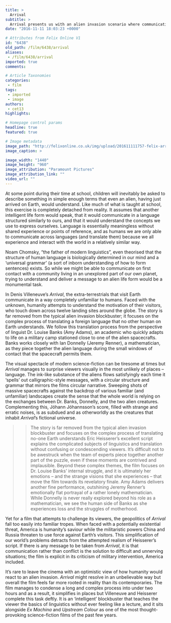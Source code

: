 ```yaml
---
title: >
  Arrival
subtitle: >
  Arrival presents us with an alien invasion scenario where communication, not confrontation, is the order of the day. The result is an intelligent, nuanced science fiction film, the blockbuster debut of Canadian director Denis Villeneuve
date: "2016-11-11 18:03:23 +0000"

# Attributes from Felix Online V1
id: "6438"
old_path: /film/6438/arrival
aliases:
 - /film/6438/arrival
imported: true
comments:

# Article Taxonomies
categories:
 - film
tags:
 - imported
 - image
authors:
 - cet13
highlights:

# Homepage control params
headline: true
featured: true

# Image metadata
image_path: "http://felixonline.co.uk/img/upload/201611111757-felix-arrival-review.jpg"
image_caption: >

image_width: "1440"
image_height: "960"
image_attribution: "Paramount Pictures"
image_attribution_link: ""
video_url: ""
---
```


At some point during their time at school, children will inevitably be asked to describe something in simple enough terms that even an alien, having just arrived on Earth, would understand. Like much of what is taught at school, this exercise is completely detached from reality. It assumes that another intelligent life form would speak, that it would communicate in a language structured similarly to ours, and that it would understand the concepts we use to express ourselves. Language is essentially meaningless without shared experience or points of reference, and as humans we are only able to communicate across languages (and translate them) because we all experience and interact with the world in a relatively similar way.

Noam Chomsky, “the father of modern linguistics”, even theorised that the structure of human language is biologically determined in our mind and a ‘universal grammar’ (a sort of inborn understanding of how to form sentences) exists. So while we might be able to communicate on first contact with a community living in an unexplored part of our own planet, trying to understand and deliver a message to an alien life form would be a monumental task.

In Denis Villeneuve’s _Arrival_, the extra-terrestrials that visit Earth communicate in a way completely unfamiliar to humans. Faced with the unknown, humanity attempts to understand the motivation of their visitors, who touch down across twelve landing sites around the globe. The story is far removed from the typical alien invasion blockbuster; it focuses on the complex process of translating a foreign language that no other human on Earth understands. We follow this translation process from the perspective of linguist Dr. Louise Banks (Amy Adams), an academic who quickly adapts to life on a military camp stationed close to one of the alien spacecrafts. Banks works closely with Ian Donnelly (Jeremy Renner), a mathematician, as they piece together the alien language during the small windows of contact that the spacecraft permits them.

The visual spectacle of modern science-fiction can be tiresome at times but _Arrival_ manages to surprise viewers visually in the most unlikely of places – language. The ink-like substance of the aliens flows satisfyingly each time it ‘spells’ out calligraphic-style messages, with a circular structure and grammar that mirrors the films circular narrative. Sweeping shots of massive spacecrafts against the backdrop of various familiar (and unfamiliar) landscapes create the sense that the whole world is relying on the exchanges between Dr. Banks, Donnelly, and the two alien creatures. Complementing this, Jóhann Jóhannsson’s score, filled with strange and erratic noises, is as subdued and as otherworldly as the creatures that inhabit _Arrival_’s fictional universe.
> > The story is far removed from the typical alien invasion blockbuster and focuses on the complex process of translating no-one Earth understands
Eric Heisserer’s excellent script explains the complicated subjects of linguistics and translation without confusing or condescending viewers. It’s difficult not to be awestruck when the team of experts piece together another part of the puzzle, even if these moments are contrived and implausible. Beyond these complex themes, the film focuses on Dr. Louise Banks’ internal struggle, and it is ultimately her emotions – and the strange visions that she experiences – that move the film towards its revelatory finale. Amy Adams delivers another fine performance, outshining Jeremy Renner’s emotionally flat portrayal of a rather lonely mathematician. While Donnelly is never really explored beyond his role as a mathematician, we see the human side of Banks as she experiences loss and the struggles of motherhood.

Yet for a film that attempts to challenge its viewers, the geopolitics of _Arrival_ fall too easily into familiar tropes. When faced with a potentially existential threat, America is humanity’s saviour while the militaristic powers China and Russia threaten to use force against Earth’s visitors. This simplification of our world’s problems detracts from the attempted realism of Heisserer’s script. If there is any message to be taken from _Arrival_, it is that communication rather than conflict is the solution to difficult and unnerving situations; the film is explicit in its criticism of military intervention, America included.

It’s rare to leave the cinema with an optimistic view of how humanity would react to an alien invasion. _Arrival_ might resolve in an unbelievable way but overall the film feels far more rooted in reality than its contemporaries. The film manages to condense a long and complex process into under two hours and as a result, it simplifies in places but Villeneuve and Heisserer complete this task deftly. It is an ‘intelligent’ blockbuster that teaches the viewer the basics of linguistics without ever feeling like a lecture, and it sits alongside _Ex Machina_ and _Upstream Colour_ as one of the most thought-provoking science-fiction films of the past few years.
